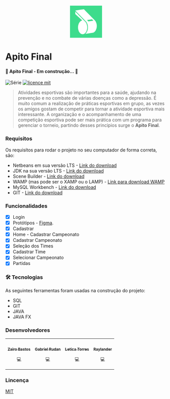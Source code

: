 <p align="center">
<img src="src/resources//Logotype.jpg" alt="drawing" width="100"/>
</p>

# Apito Final

#### 🚧  Apito Final - Em construção...  🚧

![Série](https://img.shields.io/badge/ApitoFinal-ProjetoIntegrador-blue)
[![licence mit](https://img.shields.io/badge/licence-MIT-orange.svg)](https://github.com/leh-torres/ApitoFinal2/blob/main/LICENSE)

> Atividades esportivas são importantes para a saúde, ajudando na prevenção e no combate de várias doenças como a depressão. É muito comum a realização de práticas esportivas em grupo, as vezes os amigos gostam de competir para tornar a atividade esportiva mais interessante. A organização e o acompanhamento de uma competição esportiva pode ser mais prática com um programa para gerenciar o torneio, partindo desses principios surge o **Apito Final**.

### Requisitos
Os requisítos para rodar o projeto no seu computador de forma correta, são:
- Netbeans em sua versão LTS - [Link do download](https://netbeans.apache.org/download/nb126/) 
- JDK na sua versão LTS - [Link do download](https://www.oracle.com/java/technologies/downloads/#java11)
- Scene Builder - [Link do download](https://gluonhq.com/products/scene-builder/)
- WAMP (mas pode ser o XAMP ou o LAMP) - [Link para download WAMP](https://www.wampserver.com/en/)
- MySQL Workbench - [Link do download](https://dev.mysql.com/downloads/workbench/)
- GIT - [Link do download](https://git-scm.com/downloads)
  
### Funcionalidades

- [X] Login
- [x] Protótipos - [Figma](https://www.figma.com/file/VavJs7XzcKQ2lKGyYVWDRq/Apito-Final?node-id=0%3A1).
- [x] Cadastrar
- [x] Home - Cadastrar Campeonato
- [x] Cadastrar Campeonato
- [x] Seleção dos Times
- [x] Cadastrar Time
- [x] Selecionar Campeonato
- [x] Partidas
  
### 🛠 Tecnologias

As seguintes ferramentas foram usadas na construção do projeto:
- SQL
- GIT
- JAVA
- JAVA FX
### Desenvolvedores
<table>
<tr>
    <td align="center"><a href="https://github.com/zairobastos"><img src="https://avatars.githubusercontent.com/u/49825773?v=4" width="100px;" alt=""/><br /><sub><b>Zairo Bastos</b></sub></a><br /><p title="Front-End">💻</p></td>
    <td align="center"><a href="https://github.com/gabrielrudan"><img src="https://avatars.githubusercontent.com/u/84931636?v=4" width="100px;" alt=""/><br /><sub><b>Gabriel Rudan</b></sub></a><br /><p title="Front-End">💻</p></td>
    <td align="center"><a href="https://github.com/leh-torres"><img src="https://avatars.githubusercontent.com/u/78484018?v=4" width="100px;" alt=""/><br /><sub><b>Letica Torres</b></sub></a><br /><p title="Back-End">💻</p></td>
    <td align="center"><a href="https://github.com/Raylander524"><img src="https://avatars.githubusercontent.com/u/84639724?v=4" width="100px;" alt=""/><br /><sub><b>Raylander</b></sub></a><br /><p title="Back-End">💻</p></td>
  </tr>
</table>

### Lincença
[MIT](https://github.com/leh-torres/ApitoFinal2/blob/main/LICENSE)